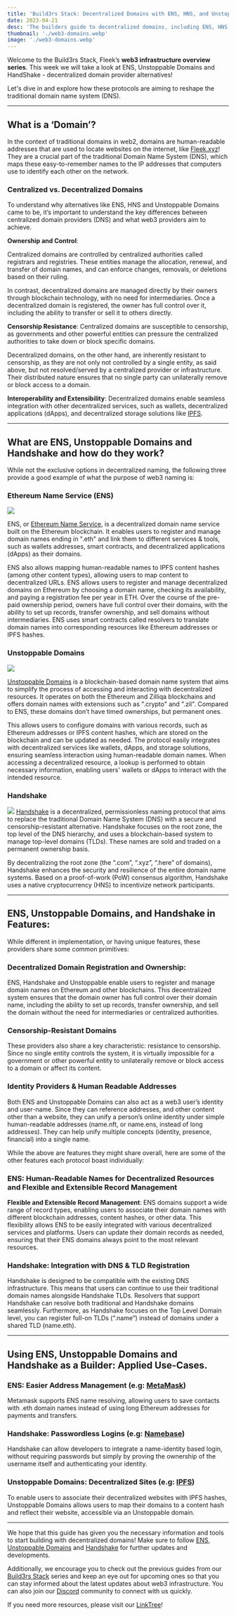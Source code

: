 ```yaml
---
title: 'Build3rs Stack: Decentralized Domains with ENS, HNS, and Unstoppable Domains.'
date: 2023-04-21
desc: 'The builders guide to decentralized domains, including ENS, HNS, and Unstoppable Domains!'
thumbnail: './web3-domains.webp'
image: './web3-domains.webp'
---
```


Welcome to the Build3rs Stack, Fleek’s **web3 infrastructure overview series**. This week we will take a look at ENS, Unstoppable Domains and HandShake - decentralized domain provider alternatives!

Let's dive in and explore how these protocols are aiming to reshape the traditional domain name system (DNS).

---

## What is a ‘Domain’?

In the context of traditional domains in web2, domains are human-readable addresses that are used to locate websites on the internet, like [Fleek.xyz](https://fleek.xyz/)! They are a crucial part of the traditional Domain Name System (DNS), which maps these easy-to-remember names to the IP addresses that computers use to identify each other on the network.

### Centralized vs. Decentralized Domains

To understand why alternatives like ENS, HNS and Unstoppable Domains came to be, it’s important to understand the key differences between centralized domain providers (DNS) and what web3 providers aim to achieve.

**Ownership and Control**:

Centralized domains are controlled by centralized authorities called registrars and registries. These entities manage the allocation, renewal, and transfer of domain names, and can enforce changes, removals, or deletions based on their ruling.

In contrast, decentralized domains are managed directly by their owners through blockchain technology, with no need for intermediaries. Once a decentralized domain is registered, the owner has full control over it, including the ability to transfer or sell it to others directly.

**Censorship Resistance**:
Centralized domains are susceptible to censorship, as governments and other powerful entities can pressure the centralized authorities to take down or block specific domains.

Decentralized domains, on the other hand, are inherently resistant to censorship, as they are not only not controlled by a single entity, as said above, but not resolved/served by a centralized provider or infrastructure. Their distributed nature ensures that no single party can unilaterally remove or block access to a domain.

**Interoperability and Extensibility**:
Decentralized domains enable seamless integration with other decentralized services, such as wallets, decentralized applications (dApps), and decentralized storage solutions like [IPFS](https://ipfs.tech/).

---

## What are ENS, Unstoppable Domains and Handshake and how do they work?

While not the exclusive options in decentralized naming, the following three provide a good example of what the purpose of web3 naming is:

### Ethereum Name Service (ENS)

![](./twitter-49d4bb2b55c07c5f5900e95860401fd0.webp)

ENS, or [Ethereum Name Service](https://ens.domains/), is a decentralized domain name service built on the Ethereum blockchain. It enables users to register and manage domain names ending in ".eth" and link them to different services & tools, such as wallets addresses, smart contracts, and decentralized applications (dApps) as their domains.

ENS also allows mapping human-readable names to IPFS content hashes (among other content types), allowing users to map content to decentralized URLs. ENS allows users to register and manage decentralized domains on Ethereum by choosing a domain name, checking its availability, and paying a registration fee per year in ETH. Over the course of the pre-paid ownership period, owners have full control over their domains, with the ability to set up records, transfer ownership, and sell domains without intermediaries. ENS uses smart contracts called resolvers to translate domain names into corresponding resources like Ethereum addresses or IPFS hashes.

### Unstoppable Domains

![](./unstoppable-logo-1200x630.webp)

[Unstoppable Domains](https://unstoppabledomains.com/) is a blockchain-based domain name system that aims to simplify the process of accessing and interacting with decentralized resources. It operates on both the Ethereum and Zilliqa blockchains and offers domain names with extensions such as ".crypto" and ".zil". Compared to ENS, these domains don’t have timed ownerships, but permanent ones.

This allows users to configure domains with various records, such as Ethereum addresses or IPFS content hashes, which are stored on the blockchain and can be updated as needed. The protocol easily integrates with decentralized services like wallets, dApps, and storage solutions, ensuring seamless interaction using human-readable domain names. When accessing a decentralized resource, a lookup is performed to obtain necessary information, enabling users' wallets or dApps to interact with the intended resource.

### Handshake

![](./handshakestack.webp)
[Handshake](https://handshake.org/) is a decentralized, permissionless naming protocol that aims to replace the traditional Domain Name System (DNS) with a secure and censorship-resistant alternative. Handshake focuses on the root zone, the top level of the DNS hierarchy, and uses a blockchain-based system to manage top-level domains (TLDs). These names are sold and traded on a permanent ownership basis.

By decentralizing the root zone (the “.com”, “.xyz”, “.here” of domains), Handshake enhances the security and resilience of the entire domain name systems. Based on a proof-of-work (PoW) consensus algorithm, Handshake uses a native cryptocurrency (HNS) to incentivize network participants.

---

## ENS, Unstoppable Domains, and Handshake in Features:

While different in implementation, or having unique features, these providers share some common primitives:

### Decentralized Domain Registration and Ownership:

ENS, Handshake and Unstoppable enable users to register and manage domain names on Ethereum and other blockchains. This decentralized system ensures that the domain owner has full control over their domain name, including the ability to set up records, transfer ownership, and sell the domain without the need for intermediaries or centralized authorities.

### Censorship-Resistant Domains

These providers also share a key characteristic: resistance to censorship. Since no single entity controls the system, it is virtually impossible for a government or other powerful entity to unilaterally remove or block access to a domain or affect its content.

### Identity Providers & Human Readable Addresses

Both ENS and Unstoppable Domains can also act as a web3 user’s identity and user-name. Since they can reference addresses, and other content other than a website, they can unify a person’s online identity under simple human-readable addresses (name.nft, or name.ens, instead of long addresses). They can help unify multiple concepts (identity, presence, financial) into a single name.

While the above are features they might share overall, here are some of the other features each protocol boast individually:

### ENS: Human-Readable Names for Decentralized Resources and Flexible and Extensible Record Management

**Flexible and Extensible Record Management**:
ENS domains support a wide range of record types, enabling users to associate their domain names with different blockchain addresses, content hashes, or other data. This flexibility allows ENS to be easily integrated with various decentralized services and platforms. Users can update their domain records as needed, ensuring that their ENS domains always point to the most relevant resources.

### Handshake: Integration with DNS & TLD Registration

Handshake is designed to be compatible with the existing DNS infrastructure. This means that users can continue to use their traditional domain names alongside Handshake TLDs. Resolvers that support Handshake can resolve both traditional and Handshake domains seamlessly. Furthermore, as Handshake focuses on the Top Level Domain level, you can register full-on TLDs (“.name”) instead of domains under a shared TLD (name.eth).

---

## Using ENS, Unstoppable Domains and Handshake as a Builder: Applied Use-Cases.

### ENS: Easier Address Management (e.g: [MetaMask](https://metamask.io/))

Metamask supports ENS name resolving, allowing users to save contacts with .eth domain names instead of using long Ethereum addresses for payments and transfers.

### Handshake: Passwordless Logins (e.g: [Namebase](https://www.namebase.io/blog/handshake-login/))

Handshake can allow developers to integrate a name-identity based login, without requiring passwords but simply by proving the ownership of the username itself and authenticating your identity.

### Unstoppable Domains: Decentralized Sites (e.g: [IPFS](https://ipfs.io/))

To enable users to associate their decentralized websites with IPFS hashes, Unstoppable Domains allows users to map their domains to a content hash and reflect their website, accessible via an Unstoppable domain.

---

We hope that this guide has given you the necessary information and tools to start building with decentralized domains! Make sure to follow [ENS](https://twitter.com/ensdomains), [Unstoppable Domains](https://twitter.com/unstoppableweb) and [Handshake](https://twitter.com/HNS) for further updates and developments.

Additionally, we encourage you to check out the previous guides from our [Build3rs Stack](/guides/) series and keep an eye out for upcoming ones so that you can stay informed about the latest updates about web3 infrastructure. You can also join our [Discord](https://discord.gg/fleek) community to connect with us quickly.

If you need more resources, please visit our [LinkTree](https://linktr.ee/fleek)!
